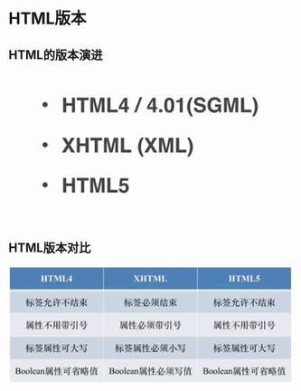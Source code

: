 # HTML版本

## HTML的版本演进

![image-20210130172335928](media/1.3.HTML版本/image-20210130172335928.png)

## HTML版本对比

![image-20210130172436997](media/1.3.HTML版本/image-20210130172436997.png)